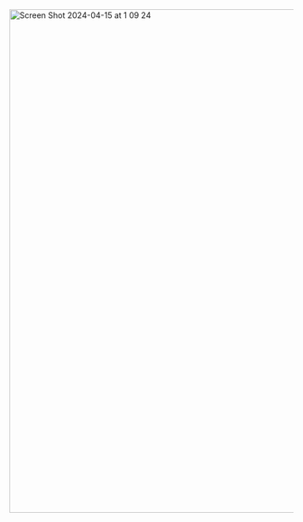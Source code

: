 <img width="892" alt="Screen Shot 2024-04-15 at 1 09 24" src="https://github.com/whopper1962/micro-frontend-demo/assets/75473391/030cbf59-4c3d-4941-8af9-7d844ce619ae">
